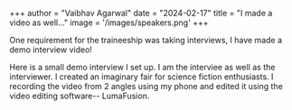 +++
author = "Vaibhav Agarwal"
date = "2024-02-17"
title = "I made a video as well..."
image = '/images/speakers.png'
+++


One requirement for the traineeship was taking interviews, I have made a demo interview video!
<!--more-->


Here is a small demo interview I set up. I am the interviee as well as the interviewer. I created an imaginary fair for science fiction enthusiasts. I recording the video from 2 angles using my phone and edited it using the video editing software-- LumaFusion.

